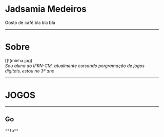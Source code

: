 # Jadsamia Medeiros
Gosto de café bla bla bla

* * *
# Sobre
   []!(minha.jpg)  
 _Sou aluna do IFRN-CM, atualmente cursando porgramação de jogos digitais, estou no 3º ano_

* * *
#  JOGOS
* * *
  ## Go
    **la**
  
 
  

